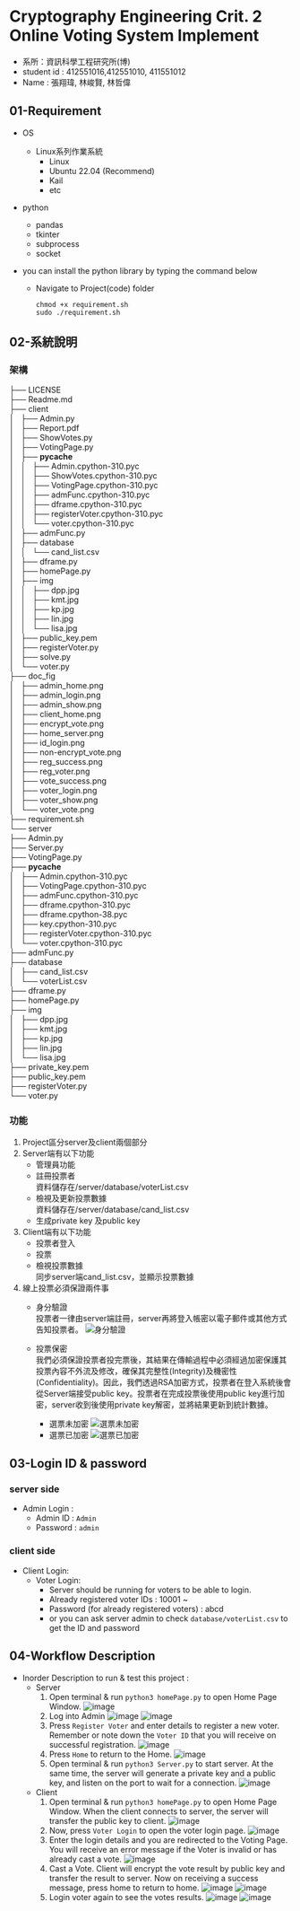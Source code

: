 # Cryptography Engineering Crit. 2 Online Voting System Implement

- 系所：資訊科學工程研究所(博)
- student id : 412551016,412551010, 411551012
- Name : 張翔瑋, 林峻賢, 林哲偉

## 01-Requirement
- OS
    - Linux系列作業系統
        - Linux
        - Ubuntu 22.04 (Recommend)
        - Kail
        - etc
- python
    - pandas
    - tkinter
    - subprocess
    - socket

- you can install the python library by typing the command below
    - Navigate to Project(code) folder
      ```sh=
      chmod +x requirement.sh
      sudo ./requirement.sh

      ```
## 02-系統說明
### 架構                                                                                                                                                   
├── LICENSE                                                                                                                                                    
├── Readme.md                                                                                                                                                  
├── client                                                                                                                                                    
│   ├── Admin.py                                                               
│   ├── Report.pdf                                                             
│   ├── ShowVotes.py                                                           
│   ├── VotingPage.py                                                          
│   ├── __pycache__                                                            
│   │   ├── Admin.cpython-310.pyc                                              
│   │   ├── ShowVotes.cpython-310.pyc                                          
│   │   ├── VotingPage.cpython-310.pyc                                         
│   │   ├── admFunc.cpython-310.pyc                                            
│   │   ├── dframe.cpython-310.pyc                                             
│   │   ├── registerVoter.cpython-310.pyc                                      
│   │   └── voter.cpython-310.pyc                                              
│   ├── admFunc.py                                                             
│   ├── database                                                               
│   │   └── cand_list.csv                                                      
│   ├── dframe.py                                                              
│   ├── homePage.py                                                            
│   ├── img                                                                    
│   │   ├── dpp.jpg                                                            
│   │   ├── kmt.jpg                                                            
│   │   ├── kp.jpg                                                             
│   │   ├── lin.jpg                                                            
│   │   └── lisa.jpg                                                           
│   ├── public_key.pem                                                         
│   ├── registerVoter.py                                                       
│   ├── solve.py                                                               
│   └── voter.py                                                               
├── doc_fig                                                                    
│   ├── admin_home.png                                                         
│   ├── admin_login.png                                                        
│   ├── admin_show.png                                                         
│   ├── client_home.png                                                        
│   ├── encrypt_vote.png                                                       
│   ├── home_server.png                                                        
│   ├── id_login.png                                                           
│   ├── non-encrypt_vote.png                                                   
│   ├── reg_success.png                                                        
│   ├── reg_voter.png                                                          
│   ├── vote_success.png                                                       
│   ├── voter_login.png                                                        
│   ├── voter_show.png                                                         
│   └── voter_vote.png                                                         
├── requirement.sh                                                             
└── server                                                                     
    ├── Admin.py                                                               
    ├── Server.py                                                              
    ├── VotingPage.py                                                          
    ├── __pycache__                                                            
    │   ├── Admin.cpython-310.pyc                                              
    │   ├── VotingPage.cpython-310.pyc                                         
    │   ├── admFunc.cpython-310.pyc                                            
    │   ├── dframe.cpython-310.pyc                                             
    │   ├── dframe.cpython-38.pyc                                              
    │   ├── key.cpython-310.pyc                                                
    │   ├── registerVoter.cpython-310.pyc                                      
    │   └── voter.cpython-310.pyc                                              
    ├── admFunc.py                                                             
    ├── database                                                               
    │   ├── cand_list.csv                                                      
    │   └── voterList.csv                                                      
    ├── dframe.py                                                              
    ├── homePage.py                                                            
    ├── img                                                                    
    │   ├── dpp.jpg                                                            
    │   ├── kmt.jpg                                                            
    │   ├── kp.jpg                                                             
    │   ├── lin.jpg                                                            
    │   └── lisa.jpg                                                           
    ├── private_key.pem                                                        
    ├── public_key.pem                                                         
    ├── registerVoter.py                                                       
    └── voter.py 
### 功能
1. Project區分server及client兩個部分
2. Server端有以下功能
    - 管理員功能
    - 註冊投票者  
        資料儲存在/server/database/voterList.csv
    - 檢視及更新投票數據  
        資料儲存在/server/database/cand_list.csv
    - 生成private key 及public key
3. Client端有以下功能
    - 投票者登入
    - 投票
    - 檢視投票數據  
        同步server端cand_list.csv，並顯示投票數據
4. 線上投票必須保證兩件事
    - 身分驗證  
    投票者一律由server端註冊，server再將登入帳密以電子郵件或其他方式告知投票者。
    ![身分驗證](./doc_fig/id_login.png)

    - 投票保密  
    我們必須保證投票者投完票後，其結果在傳輸過程中必須經過加密保護其投票內容不外流及修改，確保其完整性(Integrity)及機密性 (Confidentiality)。因此，我們透過RSA加密方式，投票者在登入系統後會從Server端接受public key。投票者在完成投票後使用public key進行加密，server收到後使用private key解密，並將結果更新到統計數據。
        - 選票未加密
    ![選票未加密](./doc_fig/non-encrypt_vote.png)
        - 選票已加密
        ![選票已加密](./doc_fig/encrypt_vote.png)

## 03-Login ID & password
### server side
- Admin Login :
    - Admin ID : `Admin`
    - Password : `admin`
### client side
- Client Login:
    - Voter Login:
        - Server should be running for voters to be able to login.
        - Already registered voter IDs : 10001 ~
        - Password (for already registered voters) : abcd
        - or you can ask server admin to check `database/voterList.csv` to get the ID and password

## 04-Workflow Description
- Inorder Description to run & test this project :
    - Server
        1. Open terminal & run `python3 homePage.py` to open Home Page Window.
           ![image](./doc_fig/home_server.png)
        2. Log into Admin
           ![image](./doc_fig/admin_login.png)
           ![image](./doc_fig/admin_home.png)
        3. Press `Register Voter` and enter details to register a new voter. Remember or note down the `Voter ID` that you will receive on successful registration.
           ![image](./doc_fig/reg_success.png)
        4. Press `Home` to return to the Home.
           ![image](./doc_fig/home_server.png)
        5. Open terminal & run `python3 Server.py` to start server. At the same time, the server will generate a private key and a public key, and listen on the port to wait for a connection.
           ![image](./doc_fig/server_wait.png)
    - Client
        1. Open terminal & run `python3 homePage.py` to open Home Page Window. When the client connects to server, the server will transfer the public key to client.
           ![image](./doc_fig/client_home.png)
        2. Now, press `Voter Login` to open the voter login page.
           ![image](./doc_fig/voter_login.png)
        3. Enter the login details and you are redirected to the Voting Page. You will receive an error message if the Voter is invalid or has already cast a vote.
           ![image](./doc_fig/voter_error.png)
        4. Cast a Vote. Client will encrypt the vote result by public key and transfer the result to server. Now on receiving a success message, press home to return to home.
           ![image](./doc_fig/voter_vote.png)
           ![image](./doc_fig/vote_success.png)
        5. Login voter again to see the votes results.
           ![image](./doc_fig/voter_login.png)
           ![image](./doc_fig/voter_show.png)

